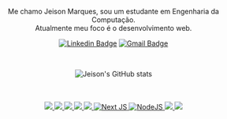 
<p align="center">
	Me chamo Jeison Marques, sou um estudante em Engenharia da Computação. <br> 
	Atualmente meu foco é o desenvolvimento web.
</p>

<div align="center">

[![Linkedin Badge](https://img.shields.io/badge/-JeisonMarques-blue?style=flat-square&logo=Linkedin&logoColor=white&link=https://www.linkedin.com/in/jeison-marques/)](https://www.linkedin.com/in/jeison-marques/)
[![Gmail Badge](https://img.shields.io/badge/-jeisonmarques78@gmail.com-c14438?style=flat-square&logo=Gmail&logoColor=white&link=mailto:jeisonmarques78@gmail.com)](mailto:jeisonmarques78@gmail.com)
<br>

<br>

![Jeison's GitHub stats](https://github-readme-stats.vercel.app/api?username=midrajx&theme=dark&show_icons=true&theme=buefy)

<br>

<br>
<div align="center" width="50%">
	<a href="https://developer.mozilla.org/pt-BR/docs/Web/HTML">
		<img src="https://img.shields.io/badge/-HTML-E34F26?style=for-the-badge&labelColor=E34F26&logo=html5&logoColor=white"/>
	</a>
	<a href="https://www.w3schools.com/css/">
		<img src="https://img.shields.io/badge/-CSS-1572B6?style=for-the-badge&labelColor=1572B6&logo=css3&logoColor=white"/>
	</a>
	<a href="https://developer.mozilla.org/pt-BR/docs/Web/JavaScript">
		<img src="https://img.shields.io/badge/-Javascript-F7DF1E?style=for-the-badge&labelColor=F7DF1E&logo=javascript&logoColor=black"/>
	</a>
	<a href="https://www.typescriptlang.org/">
		<img src="https://img.shields.io/badge/-TypeScript-3178C6?style=for-the-badge&labelColor=3178C6&logo=typescript&logoColor=white"/>
	</a>
	<a href="https://pt-br.reactjs.org/">
		<img src="https://img.shields.io/badge/-React-61DAFB?style=for-the-badge&labelColor=61DAFB&logo=react&logoColor=black"/>
	</a>
	<a href="https://nextjs.org/">
		<img alt="Next JS" src="https://img.shields.io/badge/next%20js%20-%23000000.svg?&style=for-the-badge&logo=next.js&logoColor=white"/>
	</a>	
	<a href="https://nodejs.org/">
		<img alt="NodeJS" src="https://img.shields.io/badge/node.js%20-%2343853D.svg?&style=for-the-badge&logo=node.js&logoColor=white"/>
	</a>
	<a href="https://git-scm.com/">
		<img src="https://img.shields.io/badge/-Git-F05032?style=for-the-badge&labelColor=F05032&logo=git&logoColor=white"/>
	</a>
	<a href="https://vercel.com/">
		<img src="https://img.shields.io/badge/-Vercel-000000?style=for-the-badge&labelColor=000000&logo=vercel&logoColor=white"/>
	</a>

</div>
